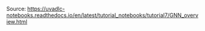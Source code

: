 Source: https://uvadlc-notebooks.readthedocs.io/en/latest/tutorial_notebooks/tutorial7/GNN_overview.html
